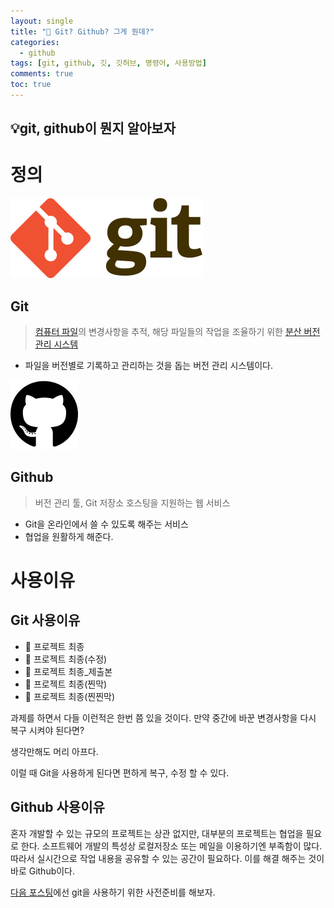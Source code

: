 ```yaml
---
layout: single
title: "🤷 Git? Github? 그게 뭔데?"
categories:
  - github
tags: [git, github, 깃, 깃허브, 명령어, 사용방법]
comments: true
toc: true
---
```


## 💡git, github이 뭔지 알아보자

# 정의

![gitLogo.png](/assets/img/221221/1.png)

## Git

> [컴퓨터 파일](https://ko.wikipedia.org/wiki/%EC%BB%B4%ED%93%A8%ED%84%B0_%ED%8C%8C%EC%9D%BC)의 변경사항을 추적, 해당 파일들의 작업을 조율하기 위한 [분산 버전 관리 시스템](https://ko.wikipedia.org/wiki/%EB%B6%84%EC%82%B0_%EB%B2%84%EC%A0%84_%EA%B4%80%EB%A6%AC_%EC%8B%9C%EC%8A%A4%ED%85%9C)

- 파일을 버전별로 기록하고 관리하는 것을 돕는 버전 관리 시스템이다.

![gitHubLogo.png](/assets/img/221221/2.png)

## Github

> 버전 관리 툴, Git 저장소 호스팅을 지원하는 웹 서비스

- Git을 온라인에서 쓸 수 있도록 해주는 서비스
- 협업을 원활하게 해준다.

# 사용이유

## Git 사용이유

- 📄 프로젝트 최종
- 📄 프로젝트 최종(수정)
- 📄 프로젝트 최종\_제출본
- 📄 프로젝트 최종(찐막)
- 📄 프로젝트 최종(찐찐막)

과제를 하면서 다들 이런적은 한번 쯤 있을 것이다. 만약 중간에 바꾼 변경사항을 다시 복구 시켜야 된다면?

생각만해도 머리 아프다.

이럴 때 Git을 사용하게 된다면 편하게 복구, 수정 할 수 있다.

## Github 사용이유

혼자 개발할 수 있는 규모의 프로젝트는 상관 없지만, 대부분의 프로젝트는 협업을 필요로 한다. 소프트웨어 개발의 특성상 로컬저장소 또는 메일을 이용하기엔 부족함이 많다. 따라서 실시간으로 작업 내용을 공유할 수 있는 공간이 필요하다. 이를 해결 해주는 것이 바로 Github이다.

[다음 포스팅](https://hoan-c.github.io/github/Git,Github-사전준비/)에선 git을 사용하기 위한 사전준비를 해보자.
